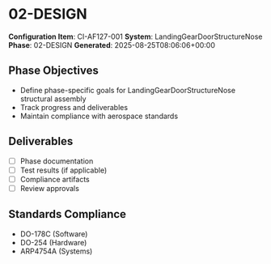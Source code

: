 # 02-DESIGN

**Configuration Item**: CI-AF127-001
**System**: LandingGearDoorStructureNose
**Phase**: 02-DESIGN
**Generated**: 2025-08-25T08:06:06+00:00

## Phase Objectives
- Define phase-specific goals for LandingGearDoorStructureNose structural assembly
- Track progress and deliverables
- Maintain compliance with aerospace standards

## Deliverables
- [ ] Phase documentation
- [ ] Test results (if applicable)
- [ ] Compliance artifacts
- [ ] Review approvals

## Standards Compliance
- DO-178C (Software)
- DO-254 (Hardware)
- ARP4754A (Systems)

